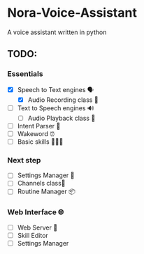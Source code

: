 # Nora-Voice-Assistant
A voice assistant written in python

## TODO: 
### Essentials
- [x] Speech to Text engines 🗣️
    - [X] Audio Recording class 🎤
- [ ] Text to Speech engines 🔊
    - [ ] Audio Playback class 🎵
- [ ] Intent Parser 🤔
- [ ] Wakeword ⏰
- [ ] Basic skills 🤹🏻‍♀️

### Next step
- [ ] Settings Manager 🔧
- [ ] Channels class📡
- [ ] Routine Manager 📦

### Web Interface 🌐
- [ ] Web Server 🚀
- [ ] Skill Editor
- [ ] Settings Manager